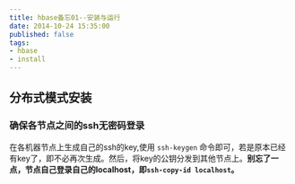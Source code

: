 ```yaml
---
title: hbase备忘01--安装与运行
date: 2014-10-24 15:35:00
published: false
tags:
- hbase
- install
---
```



## 分布式模式安装

### 确保各节点之间的ssh无密码登录

在各机器节点上生成自己的ssh的key,使用 `ssh-keygen` 命令即可，若是原本已经有key了，即不必再次生成。然后，将key的公钥分发到其他节点上。**别忘了一点，节点自己登录自己的localhost，即`ssh-copy-id localhost`。**







